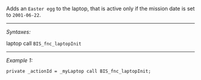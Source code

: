 Adds an `Easter egg` to the laptop, that is active only if the mission date is set to `2001-06-22`.


---
*Syntaxes:*

laptop call `BIS_fnc_laptopInit`

---
*Example 1:*

```sqf
private _actionId = _myLaptop call BIS_fnc_laptopInit;
```